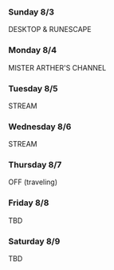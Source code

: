 ### Sunday 8/3
DESKTOP & RUNESCAPE

### Monday 8/4
MISTER ARTHER'S CHANNEL

### Tuesday 8/5
STREAM

### Wednesday 8/6
STREAM

### Thursday 8/7
OFF (traveling)

### Friday 8/8
TBD

### Saturday 8/9
TBD

